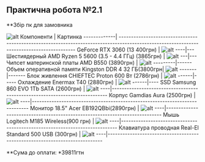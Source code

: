 ## Практична робота №2.1

**Збір пк для замовника


![alt](https://encrypted-tbn0.gstatic.com/images?q=tbn:ANd9GcRcxitQ_ccxPVraScgD5kDw6nEj48AYkqqC8Q&s)
Компоненти   | Картинка
-------------| ------------------------------------------------------------------------------------------------------------------------------------------
 GeForce RTX 3060 (13 400грн) | ![alt](https://content2.rozetka.com.ua/goods/images/big/298282571.jpg)
----|---
Шестиядерный AMD Ryzen 5 5600 (3.5 - 4.4 ГГц) (3865грн) |  ![alt](https://content2.rozetka.com.ua/goods/images/big/448459841.jpg)
---|---
Чипсет материнской платы  AMD B550 (3890грн) | ![alt](https://luxelectro.com.ua/images/stories/virtuemart/product/gigabyte/B550M-DS3H.jpg)
---------|------
Объем оперативной памяти Kingston   DDR 4 32 ГБ(3800грн| ![alt](https://encrypted-tbn0.gstatic.com/images?q=tbn:ANd9GcSktegxkecjzWJVzTSxbTUvvYGPFdwJvb-Pfg&s)
-------|-------
Блок живлення  CHIEFTEC Proton 600 Вт (2786грн)  | ![alt](https://encrypted-tbn0.gstatic.com/images?q=tbn:ANd9GcQr1howSwyoRx_NcB32hFTMB0JC72CinfP0Bg&s)
------|-----
Охлаждение Enermax T40 (2880грн) | ![alt](https://encrypted-tbn0.gstatic.com/images?q=tbn:ANd9GcRPgH4pwA5mUZ6mfGq4EurPhj8ja9Ghs8BB8g&s)
------|----
SSD Samsung 860 EVO 1Tb SATA (2600грн) | ![alt](https://serverparts.com.ua/image/cache/webp/catalog/content/ssd/MZ-76E1T0-700x700.webp)
 ----|----------------------------------------------------------------------------
Корпус Gamdias Aura (2500грн) |  ![alt](https://content2.rozetka.com.ua/goods/images/big/451208720.jpg)
 ----|----------------------------------------------------------------------------
 Монитор 18.5" Acer EB192QBbi(2890грн) |  ![alt](https://content.rozetka.com.ua/goods/images/big/412570239.jpg)
  ----|----------------------------------------------------------------------------
  Мышь Logitech M185 Wireless(900 грн) | ![alt](https://content1.rozetka.com.ua/goods/images/big/270821079.jpg)
    ----|----------------------------------------------------------------------------
  Клавиатура проводная Real-El Standard 500 USB (300грн) | ![alt](https://content.rozetka.com.ua/goods/images/big/435108038.jpg)
----|----------------------------------------------------------------------------


**Сума до оплати:
*39811гтн 




